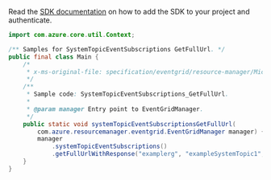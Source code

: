 Read the [SDK documentation](https://github.com/Azure/azure-sdk-for-java/blob/azure-resourcemanager-eventgrid_1.1.0-beta.5/sdk/eventgrid/azure-resourcemanager-eventgrid/README.md) on how to add the SDK to your project and authenticate.

```java
import com.azure.core.util.Context;

/** Samples for SystemTopicEventSubscriptions GetFullUrl. */
public final class Main {
    /*
     * x-ms-original-file: specification/eventgrid/resource-manager/Microsoft.EventGrid/stable/2021-12-01/examples/SystemTopicEventSubscriptions_GetFullUrl.json
     */
    /**
     * Sample code: SystemTopicEventSubscriptions_GetFullUrl.
     *
     * @param manager Entry point to EventGridManager.
     */
    public static void systemTopicEventSubscriptionsGetFullUrl(
        com.azure.resourcemanager.eventgrid.EventGridManager manager) {
        manager
            .systemTopicEventSubscriptions()
            .getFullUrlWithResponse("examplerg", "exampleSystemTopic1", "examplesubscription1", Context.NONE);
    }
}
```
